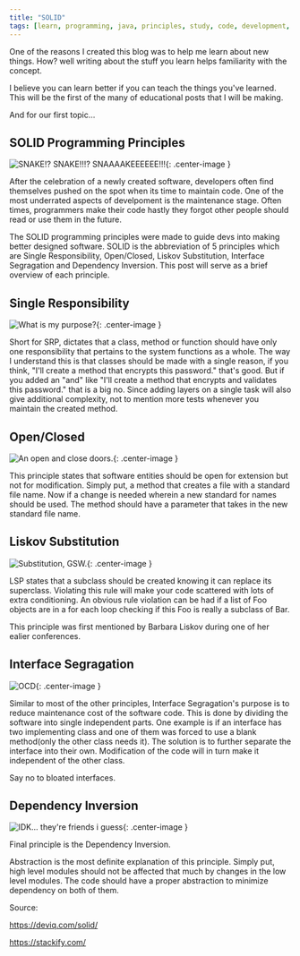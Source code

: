```yaml
---
title: "SOLID"
tags: [learn, programming, java, principles, study, code, development, dev] 
---
```

One of the reasons I created this blog was to help me learn about new things. How? well writing about the stuff you learn helps familiarity with the concept.

I believe you can learn better if you can teach the things you've learned.
This will be the first of the many of educational posts that I will be making.

And for our first topic...

## SOLID Programming Principles

![SNAKE!? SNAKE!!!? SNAAAAKEEEEEE!!!](https://i.postimg.cc/L8qKDthN/solid1.png){: .center-image }

After the celebration of a newly created software, developers often find themselves pushed on the spot when its time to maintain code. One of the most underrated aspects of develpoment is the maintenance stage. Often times, programmers make their code hastly they forgot other people should read or use them in the future.

The SOLID programming principles were made to guide devs into making better designed software.
SOLID is the abbreviation of 5 principles which are Single Responsibility, Open/Closed, Liskov Substitution, Interface Segragation and Dependency Inversion. 
This post will serve as a brief overview of each principle.


## Single Responsibility 

![What is my purpose?](https://i.postimg.cc/vHZdgFyR/single.png){: .center-image }

Short for SRP, dictates that a class, method or function should have only one responsibility that pertains to the system functions as a whole. The way I understand this is that classes should be made with a single reason, if you think, "I'll create a method that encrypts this password." that's good. But if you added an "and" like "I'll create a method that encrypts and validates this password." that is a big no. Since adding layers on a single task will also give additional complexity, not to mention more tests whenever you maintain the created method. 

## Open/Closed 

![An open and close doors.](https://i.postimg.cc/WbYc0Wpd/open.png){: .center-image }

This principle states that software entities should be open for extension but not for modification.
Simply put, a method that creates a file with a standard file name. Now if a change is needed wherein a new standard for names should be used. 
The method should have a parameter that takes in the new standard file name. 

## Liskov Substitution 

![Substitution, GSW.](https://i.postimg.cc/8CM8QTRv/sub.png){: .center-image }

LSP states that a subclass should be created knowing it can replace its superclass. Violating this rule will make your code scattered with lots of extra conditioning.
An obvious rule violation can be had if a list of Foo objects are in a for each loop checking if this Foo is really a subclass of Bar.

This principle was first mentioned by Barbara Liskov during one of her ealier conferences.

## Interface Segragation

![OCD](https://i.postimg.cc/1RHQ3RLc/integ.png){: .center-image }

Similar to most of the other principles, Interface Segragation's purpose is to reduce maintenance cost of the software code. This is done by dividing the software into single independent parts.
One example is if an interface has two implementing class and one of them was forced to use a blank method(only the other class needs it). The solution is to further separate the interface into their own.
Modification of the code will in turn make it independent of the other class. 

Say no to bloated interfaces. 


## Dependency Inversion

![IDK... they're friends i guess](https://i.postimg.cc/fR64rV9Z/dep.png){: .center-image }

Final principle is the Dependency Inversion.

Abstraction is the most definite explanation of this principle. Simply put, high level modules should not be affected that much by changes in the low level modules.
The code should have a proper abstraction to minimize dependency on both of them.


Source:

https://deviq.com/solid/

https://stackify.com/
